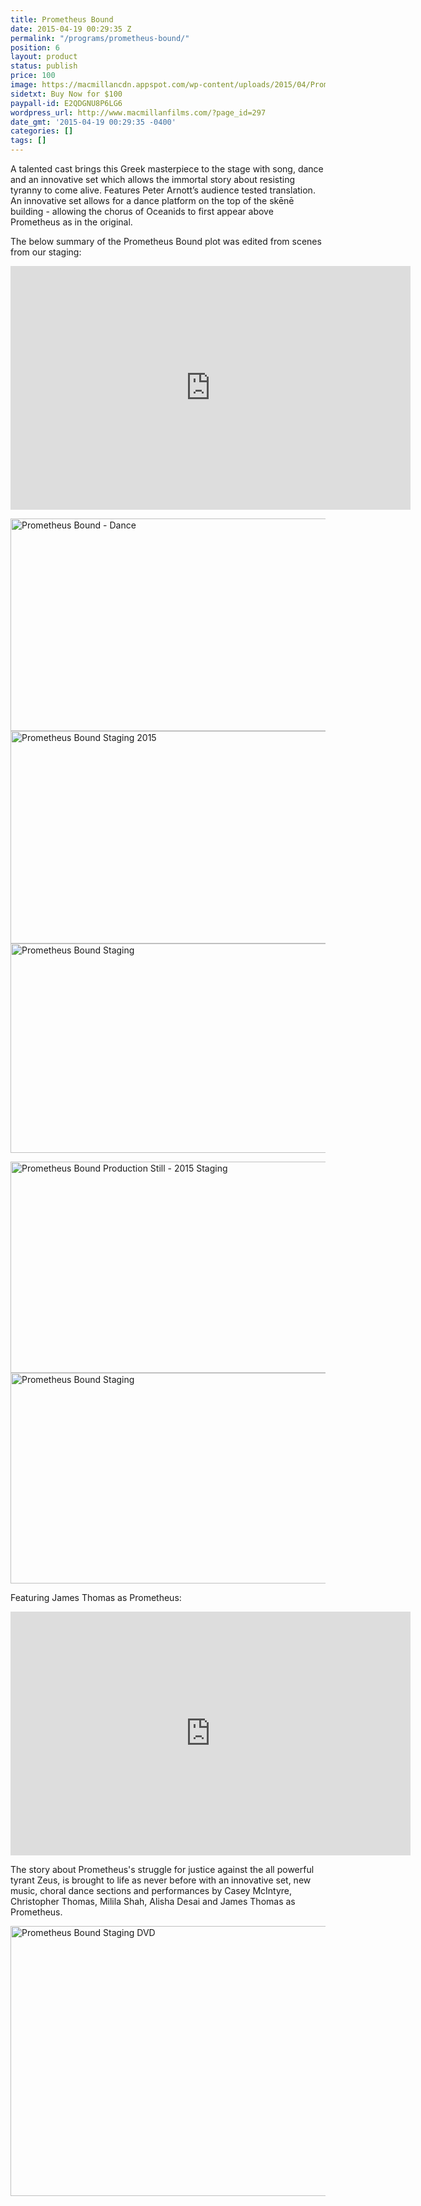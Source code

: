 ```yaml
---
title: Prometheus Bound
date: 2015-04-19 00:29:35 Z
permalink: "/programs/prometheus-bound/"
position: 6
layout: product
status: publish
price: 100
image: https://macmillancdn.appspot.com/wp-content/uploads/2015/04/Prometheus-Bound-Staging-DVD.jpg
sidetxt: Buy Now for $100
paypall-id: E2QDGNU8P6LG6
wordpress_url: http://www.macmillanfilms.com/?page_id=297
date_gmt: '2015-04-19 00:29:35 -0400'
categories: []
tags: []
---
```


<p>A talented cast brings this Greek masterpiece to the stage with song, dance and an innovative set which allows the immortal story about resisting tyranny to come alive. Features Peter Arnott’s audience tested translation.  An innovative set allows for a dance platform on the top of the skēnē building - allowing the chorus of Oceanids to first appear above Prometheus as in the original.</p>
<p>The below summary of the Prometheus Bound plot was edited from scenes from our staging:</p>
<iframe id="ytplayer" type="text/html" width="640" height="390"
  src="https://www.youtube.com/embed/playlist?list=PLm2zChNEamqy1S8vNCYj2YJckQ8K0v5Xk"
  frameborder="0"> </iframe>
<p><a href="https://macmillancdn.appspot.com/wp-content/uploads/2015/04/Prometheus-Bound-Dance.png"><img class="alignnone size-large wp-image-300" src="https://macmillancdn.appspot.com/wp-content/uploads/2015/04/Prometheus-Bound-Dance-1024x577.png" alt="Prometheus Bound - Dance" width="604" height="340" /></a> <a href="https://macmillancdn.appspot.com/wp-content/uploads/2015/04/Prometheus-Bound-Staging-2015.png"><img class="alignnone size-large wp-image-301" src="https://macmillancdn.appspot.com/wp-content/uploads/2015/04/Prometheus-Bound-Staging-2015-1024x577.png" alt="Prometheus Bound Staging 2015" width="604" height="340" /></a><a href="https://macmillancdn.appspot.com/wp-content/uploads/2015/04/Screen-Shot-2015-04-04-at-8.23.52-PM.png"><img class="alignnone size-large wp-image-307" src="https://macmillancdn.appspot.com/wp-content/uploads/2015/04/Screen-Shot-2015-04-04-at-8.23.52-PM-1024x568.png" alt="Prometheus Bound Staging" width="604" height="335" /></a></p>
<p><a href="https://macmillancdn.appspot.com/wp-content/uploads/2015/04/Prometheus-Bound-Production-Still-2015-Staging.jpg"><img class="alignnone size-large wp-image-298" src="https://macmillancdn.appspot.com/wp-content/uploads/2015/04/Prometheus-Bound-Production-Still-2015-Staging-1024x574.jpg" alt="Prometheus Bound Production Still - 2015 Staging" width="604" height="338" /></a> <img class="alignnone size-large wp-image-299" src="https://macmillancdn.appspot.com/wp-content/uploads/2015/04/Prometheus-Bound-Staging-1024x573.png" alt="Prometheus Bound Staging" width="604" height="337" /></p>
<p>Featuring James Thomas as Prometheus:</p>
<iframe id="ytplayer" type="text/html" width="640" height="390"
  src="https://www.youtube.com/embed/LLkUDTsMRzg"
  frameborder="0"> </iframe>
<p>The story about Prometheus's struggle for justice against the all powerful tyrant Zeus, is brought to life as never before with an innovative set, new music, choral dance sections and performances by Casey McIntyre, Christopher Thomas, Milila Shah, Alisha Desai and James Thomas as Prometheus.</p>
<p><a href="https://macmillancdn.appspot.com/wp-content/uploads/2015/04/Prometheus-Bound-Staging-DVD.jpg"><img class="alignnone size-large wp-image-320" src="https://macmillancdn.appspot.com/wp-content/uploads/2015/04/Prometheus-Bound-Staging-DVD-1024x732.jpg" alt="Prometheus Bound Staging DVD" width="604" height="432" /></a></p>